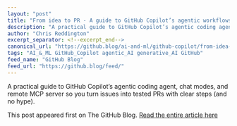 ```yaml
---
layout: "post"
title: "From idea to PR - A guide to GitHub Copilot’s agentic workflows"
description: "A practical guide to GitHub Copilot’s agentic coding agent, chat modes, and remote MCP server so you..."
author: "Chris Reddington"
excerpt_separator: <!--excerpt_end-->
canonical_url: "https://github.blog/ai-and-ml/github-copilot/from-idea-to-pr-a-guide-to-github-copilots-agentic-workflows/"
tags: "AI_&_ML GitHub_Copilot agentic_AI generative_AI GitHub"
feed_name: "GitHub Blog"
feed_url: "https://github.blog/feed/"
---
```


A practical guide to GitHub Copilot’s agentic coding agent, chat modes, and remote MCP server so you turn issues into tested PRs with clear steps (and no hype).<!--excerpt_end-->

This post appeared first on The GitHub Blog. [Read the entire article here](https://github.blog/ai-and-ml/github-copilot/from-idea-to-pr-a-guide-to-github-copilots-agentic-workflows/)

